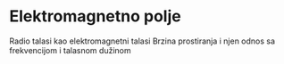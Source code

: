 # Elektromagnetno polje

Radio talasi kao elektromagnetni talasi 
Brzina prostiranja i njen odnos sa frekvencijom i talasnom dužinom
